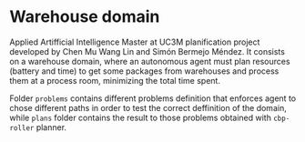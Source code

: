 # Warehouse domain
Applied Artifficial Intelligence Master at UC3M planification project developed by Chen Mu Wang Lin and Simón Bermejo Méndez. It consists on a warehouse domain, where an autonomous agent must plan resources (battery and time) to get some packages from warehouses and process them at a process room, minimizing the total time spent. 

Folder `problems` contains different problems definition that enforces agent to chose different paths in order to test the correct deffinition of the domain, while `plans` folder contains the result to those problems obtained with `cbp-roller` planner.
